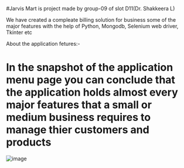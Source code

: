 #Jarvis Mart is project made by group-09 of slot D11(Dr. Shakkeera L)

We have created a compleate billing solution for business some of the major features with the help of Python, Mongodb, Selenium web driver, Tkinter etc

About the application fetures:-

# In the snapshot of the application menu page you can conclude that the application holds almost every major features that a small or medium business requires to manage thier customers and products
![image](https://user-images.githubusercontent.com/90051370/149282340-fc48c8fa-a414-4927-ba43-9164c1b9d86f.png)
 
